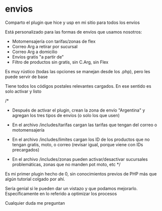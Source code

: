 # envios

Comparto el plugin que hice y usp en mi sitio para todos los envíos

Está personalizado para las formas de envíos que usamos nosotros: 

- Motomensajería con tarifas/zonas de flex
- Correo Arg a retirar por sucursal
- Correo Arg a domicilio
- Envíos gratis "a partir de"
- Filtro de productos sin gratis, sin C.Arg, sin Flex

Es muy rústico (todas las opciones se manejan desde los .php), pero les puede servir de base

Tiene todos los códigos postales relevantes cargados. En ese sentido es solo activar y listo

/*
- Después de activar el plugin, crean la zona de envío "Argentina" y agregan los tres tipos de envíos (o solo los que usen)

- En el archivo /includes/tarifas cargan las tarifas que tengan del correo o motomensajería

- En el archivo /includes/limites cargan los ID de los productos que no tengan gratis, moto, o correo (revisar igual, porque viene con IDs precargados)

- En el archivo /includes/zonas pueden activar/desactivar sucursales problemáticas, zonas que no manden pot moto, etc
*/


Es mi primer plugin hecho de 0, sin conocimientos previos de PHP más que algún tutorial colgado por ahí.

Sería genial si le pueden dar un vistazo y que podamos mejorarlo. Específicamente en lo referido a optimizar los procesos

Cualquier duda me preguntan

